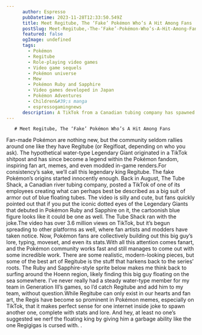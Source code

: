 ```yaml
---
      author: Espresso
      pubDatetime: 2023-11-28T12:33:50.549Z
      title: Meet Regitube, The ‘Fake’ Pokémon Who’s A Hit Among Fans
      postSlug: Meet-Regitube,-The-‘Fake’-Pokémon-Who’s-A-Hit-Among-Fans
      featured: false
      ogImage: undefined
      tags: 
        - Pokémon
        - Regitube
        - Role-playing video games
        - Video game sequels
        - Pokémon universe
        - Mew
        - Pokémon Ruby and Sapphire
        - Video games developed in Japan
        - Pokémon Adventures
        - Children&#39;s manga
        - espressogamingnews
      description: A TikTok from a Canadian tubing company has spawned a fan-made Pokémon favorite
---
```

       # Meet Regitube, The ‘Fake’ Pokémon Who’s A Hit Among Fans

Fan-made Pokémon are nothing new, but the community seldom rallies around one like they have Regitube (or Regifloat, depending on who you ask). The hypothetical water-type Legendary Giant originated in a TikTok shitpost and has since become a legend within the Pokémon fandom, inspiring fan art, memes, and even modded in-game renders.For consistency’s sake, we’ll call this legendary king Regitube.
 The fake Pokémon’s origins started innocently enough. Back in August, The Tube Shack, a Canadian river tubing company, posted a TikTok of one of its employees creating what can perhaps best be described as a big suit of armor out of blue floating tubes. The video is silly and cute, but fans quickly pointed out that if you put the iconic dotted eyes of the Legendary Giants that debuted in Pokémon Ruby and Sapphire on it, the cartoonish blue figure looks like it could be one as well.
 The Tube Shack ran with the joke.The video has over 3.6 million views on TikTok, but it’s begun spreading to other platforms as well, where fan artists and modders have taken notice.
 Now, Pokémon fans are collectively building out this big guy’s lore, typing, moveset, and even its stats.With all this attention comes fanart, and the Pokémon community works fast and still manages to come out with some incredible work. There are some realistic, modern-looking pieces, but some of the best art of Regitube is the stuff that harkens back to the series’ roots.
 The Ruby and Sapphire-style sprite below makes me think back to surfing around the Hoenn region, likely finding this big guy floating on the sea somewhere. I’ve never really had a steady water-type member for my team in Generation III’s games, so I’d catch Regitube and add him to my team, without question.While Regitube can only exist in our hearts and fan art, the Regis have become so prominent in Pokémon memes, especially on TikTok, that it makes perfect sense for one internet inside joke to spawn another one, complete with stats and lore.
 And hey, at least no one’s suggested we nerf the floating king by giving him a garbage ability like the one Regigigas is cursed with.
.
    